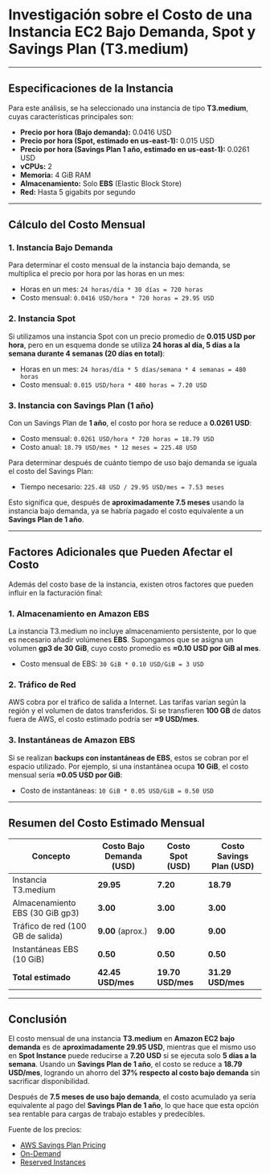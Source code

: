 # **Investigación sobre el Costo de una Instancia EC2 Bajo Demanda, Spot y Savings Plan (T3.medium)**

---

## **Especificaciones de la Instancia**
Para este análisis, se ha seleccionado una instancia de tipo **T3.medium**, cuyas características principales son:

- **Precio por hora (Bajo demanda):** 0.0416 USD
- **Precio por hora (Spot, estimado en us-east-1):** 0.015 USD
- **Precio por hora (Savings Plan 1 año, estimado en us-east-1):** 0.0261 USD
- **vCPUs:** 2
- **Memoria:** 4 GiB RAM
- **Almacenamiento:** Solo **EBS** (Elastic Block Store)
- **Red:** Hasta 5 gigabits por segundo

---

## **Cálculo del Costo Mensual**
### **1. Instancia Bajo Demanda**
Para determinar el costo mensual de la instancia bajo demanda, se multiplica el precio por hora por las horas en un mes:

- Horas en un mes: `24 horas/día * 30 días = 720 horas`
- Costo mensual: `0.0416 USD/hora * 720 horas = 29.95 USD`

### **2. Instancia Spot**
Si utilizamos una instancia Spot con un precio promedio de **0.015 USD por hora**, pero en un esquema donde se utiliza **24 horas al día, 5 días a la semana durante 4 semanas (20 días en total)**:

- Horas en un mes: `24 horas/día * 5 días/semana * 4 semanas = 480 horas`
- Costo mensual: `0.015 USD/hora * 480 horas = 7.20 USD`

### **3. Instancia con Savings Plan (1 año)**
Con un Savings Plan de **1 año**, el costo por hora se reduce a **0.0261 USD**:

- Costo mensual: `0.0261 USD/hora * 720 horas = 18.79 USD`
- Costo anual: `18.79 USD/mes * 12 meses = 225.48 USD`

Para determinar después de cuánto tiempo de uso bajo demanda se iguala el costo del Savings Plan:

- Tiempo necesario: `225.48 USD / 29.95 USD/mes = 7.53 meses`

Esto significa que, después de **aproximadamente 7.5 meses** usando la instancia bajo demanda, ya se habría pagado el costo equivalente a un **Savings Plan de 1 año**.

---

## **Factores Adicionales que Pueden Afectar el Costo**
Además del costo base de la instancia, existen otros factores que pueden influir en la facturación final:

### **1. Almacenamiento en Amazon EBS**
La instancia T3.medium no incluye almacenamiento persistente, por lo que es necesario añadir volúmenes **EBS**. Supongamos que se asigna un volumen **gp3 de 30 GiB**, cuyo costo promedio es **≈0.10 USD por GiB al mes**.

- Costo mensual de EBS: `30 GiB * 0.10 USD/GiB = 3 USD`

### **2. Tráfico de Red**
AWS cobra por el tráfico de salida a Internet. Las tarifas varían según la región y el volumen de datos transferidos. Si se transfieren **100 GB** de datos fuera de AWS, el costo estimado podría ser **≈9 USD/mes**.

### **3. Instantáneas de Amazon EBS**
Si se realizan **backups con instantáneas de EBS**, estos se cobran por el espacio utilizado. Por ejemplo, si una instantánea ocupa **10 GiB**, el costo mensual sería **≈0.05 USD por GiB**:

- Costo de instantáneas: `10 GiB * 0.05 USD/GiB = 0.50 USD`

---

## **Resumen del Costo Estimado Mensual**
| Concepto                          | Costo Bajo Demanda (USD) | Costo Spot (USD) | Costo Savings Plan (USD) |
|-----------------------------------|-------------------------|------------------|--------------------------|
| Instancia T3.medium              | **29.95**               | **7.20**        | **18.79**                |
| Almacenamiento EBS (30 GiB gp3)    | **3.00**                | **3.00**        | **3.00**                 |
| Tráfico de red (100 GB de salida)  | **9.00** (aprox.)       | **9.00**        | **9.00**                 |
| Instantáneas EBS (10 GiB)          | **0.50**                | **0.50**        | **0.50**                 |
| **Total estimado**                 | **42.45 USD/mes**       | **19.70 USD/mes** | **31.29 USD/mes**        |

---

## **Conclusión**
El costo mensual de una instancia **T3.medium** en **Amazon EC2 bajo demanda** es de **aproximadamente 29.95 USD**, mientras que el mismo uso en **Spot Instance** puede reducirse a **7.20 USD** si se ejecuta solo **5 días a la semana**. Usando un **Savings Plan de 1 año**, el costo se reduce a **18.79 USD/mes**, logrando un ahorro del **37% respecto al costo bajo demanda** sin sacrificar disponibilidad.

Después de **7.5 meses de uso bajo demanda**, el costo acumulado ya sería equivalente al pago del **Savings Plan de 1 año**, lo que hace que esta opción sea rentable para cargas de trabajo estables y predecibles.

Fuente de los precios: 
- [AWS Savings Plan Pricing](https://aws.amazon.com/ec2/pricing/reserved-instances/)
- [On-Demand](https://aws.amazon.com/es/ec2/pricing/on-demand/)
- [Reserved Instances](https://aws.amazon.com/es/ec2/pricing/reserved-instances/pricing/)

